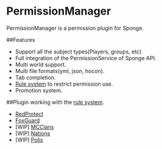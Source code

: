 # PermissionManager
PermissionManager is a permission plugin for Sponge.

##Features
- Support all the subject types(Players, groups, etc)
- Full integration of the PermissionService of Sponge API.
- Multi world support.
- Multi file formats(yml, json, hocon).
- Tab completion.
- [Rule system](https://github.com/djxy/PermissionManager/wiki/Rules#what-is-a-rule) to restrict permission use.
- Promotion system.

##Plugin working with the [rule system](https://github.com/djxy/PermissionManager/wiki/Rules#what-is-a-rule).
- [RedProtect](https://forums.spongepowered.org/t/anti-grief-redprotect-6-4-1/11846)
- [FoxGuard](https://forums.spongepowered.org/t/world-protection-foxguard-the-flexible-world-protection-solution/9952)
- [WIP] [MCClans](https://forums.spongepowered.org/t/shield-mcclans-v1-0-api-4-0/11530/)
- [WIP] [Nations](https://forums.spongepowered.org/t/flag-black-nations-v0-5-pre-release-towny-like-protection-plugin/12127)
- [WIP] [Polis](https://forums.spongepowered.org/t/polis-v2-5e/9732)

